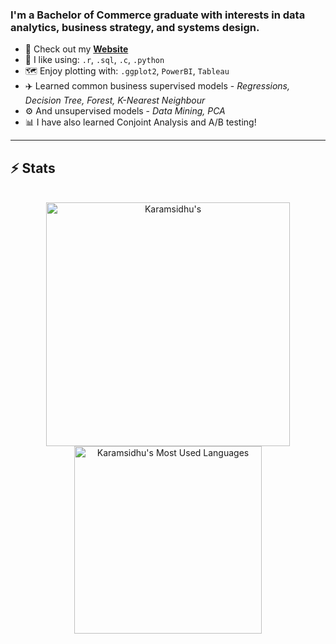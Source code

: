 ### I'm a Bachelor of Commerce graduate with interests in data analytics, business strategy, and systems design.

- 🌱 Check out my **[Website](https://karam-sidhu.com/)**
- 🧰 I like using: `.r`, `.sql`, `.c`, `.python`
- 🗺️ Enjoy plotting with: `.ggplot2`, `PowerBI`, `Tableau` 
- ✈️ Learned common business supervised models - *Regressions, Decision Tree, Forest, K-Nearest Neighbour*
- ⚙️ And unsupervised models - *Data Mining, PCA*
- 📊 I have also learned Conjoint Analysis and A/B testing!
<hr>

## ⚡️ Stats
<br>
<div align=center>
  <img width=390 src="https://github-readme-streak-stats.herokuapp.com/?user=Karamsidhu&theme=transparent&count_private=true&border_radius=10&locale=en" alt="Karamsidhu's" />
  <img width=300 src="https://github-readme-stats.vercel.app/api/top-langs?username=Karamsidhu&theme=transparent&layout=donut&hide=css&langs_count=8&border_radius=10&show_icons=true&locale=en" alt="Karamsidhu's Most Used Languages" />
</div>
